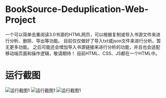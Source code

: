 # BookSource-Deduplication-Web-Project
一个可以简单去重阅读3.0书源的HTML网页，可以根据复制或导入书源文件来进行分析、删除、导出等功能。
目前仅仅做好了导入txt或json文件来进行分析。暂无更多功能。
之后可能还会增加导入书源链接来进行分析的功能，并且也会适配移动端页面和操作逻辑，敬请期待！
目前HTML、CSS、JS都在一个HTML中。

# 运行截图
![运行截图1](图片链接)
![运行截图1](图片链接)
![运行截图1](图片链接)
